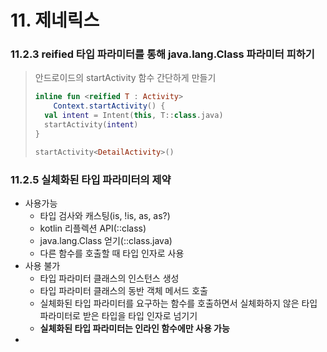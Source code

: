 # 11. 제네릭스

### 11.2.3 reified 타입 파라미터를 통해 java.lang.Class 파라미터 피하기
> 안드로이드의 startActivity 함수 간단하게 만들기
> ```kotlin
> inline fun <reified T : Activity>
>     Context.startActivity() {
>   val intent = Intent(this, T::class.java)
>   startActivity(intent)
> }
>
> startActivity<DetailActivity>()
> ```

### 11.2.5 실체화된 타입 파라미터의 제약
- 사용가능
  - 타입 검사와 캐스팅(is, !is, as, as?)
  - kotlin 리플렉션 API(::class)
  - java.lang.Class 얻기(::class.java)
  - 다른 함수를 호출할 때 타입 인자로 사용
- 사용 불가
  - 타입 파라미터 클래스의 인스턴스 생성
  - 타입 파라미터 클래스의 동반 객체 메서드 호출
  - 실체화된 타입 파라미터를 요구하는 함수를 호출하면서 실체화하지 않은 타입 파라미터로 받은 타입을 타입 인자로 넘기기
  - **실체화된 타입 파라미터는 인라인 함수에만 사용 가능**
- 























